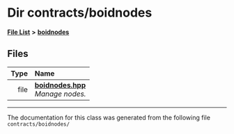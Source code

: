 
# Dir contracts/boidnodes


[**File List**](files.md) **>** [**boidnodes**](dir_faa9e3ab3ac8951a334caa7b59b8744e.md)











## Files

| Type | Name |
| ---: | :--- |
| file | [**boidnodes.hpp**](boidnodes_8hpp.md) <br>_Manage nodes._  |


















------------------------------
The documentation for this class was generated from the following file `contracts/boidnodes/`